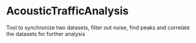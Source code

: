 # AcousticTrafficAnalysis
Tool to synchronize two datasets, filter out noise, find peaks and correlate the datasets for further analysis
